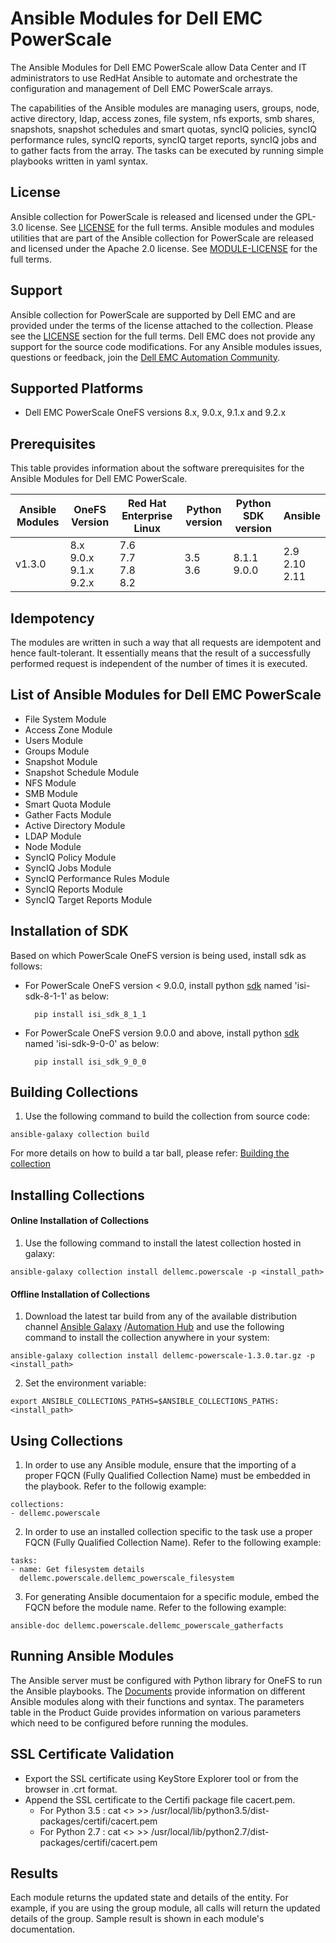 # Ansible Modules for Dell EMC PowerScale
The Ansible Modules for Dell EMC PowerScale allow Data Center and IT administrators to use RedHat Ansible to automate and orchestrate the configuration and management of Dell EMC PowerScale arrays.

The capabilities of the Ansible modules are managing users, groups, node, active directory, ldap, access zones, file system, nfs exports, smb shares, snapshots, snapshot schedules and smart quotas, syncIQ policies, syncIQ performance rules, syncIQ reports, syncIQ target reports, syncIQ jobs and to gather facts from the array. The tasks can be executed by running simple playbooks written in yaml syntax.

## License
Ansible collection for PowerScale is released and licensed under the GPL-3.0 license. See [LICENSE](https://www.gnu.org/licenses/gpl-3.0.txt) for the full terms. Ansible modules and modules utilities that are part of the Ansible collection for PowerScale are released and licensed under the Apache 2.0 license. See [MODULE-LICENSE](https://www.apache.org/licenses/LICENSE-2.0.txt) for the full terms.

## Support
Ansible collection for PowerScale are supported by Dell EMC and are provided under the terms of the license attached to the collection. Please see the [LICENSE](#license) section for the full terms. Dell EMC does not provide any support for the source code modifications. For any Ansible modules issues, questions or feedback, join the [Dell EMC Automation Community](https://www.dell.com/community/Automation/bd-p/Automation).

## Supported Platforms
  * Dell EMC PowerScale OneFS versions 8.x, 9.0.x, 9.1.x and 9.2.x

## Prerequisites
This table provides information about the software prerequisites for the Ansible Modules for Dell EMC PowerScale.

| **Ansible Modules** | **OneFS Version** | **Red Hat Enterprise Linux** | **Python version** | **Python SDK version** | **Ansible** |
|---------------------|-----------------------|------------------------------|--------------------|----------------------------|-------------|
| v1.3.0 | 8.x <br> 9.0.x <br> 9.1.x <br> 9.2.x | 7.6 <br> 7.7 <br> 7.8 <br> 8.2 | 3.5 <br> 3.6 | 8.1.1 <br> 9.0.0 | 2.9 <br> 2.10 <br> 2.11 | 

## Idempotency
The modules are written in such a way that all requests are idempotent and hence fault-tolerant. It essentially means that the result of a successfully performed request is independent of the number of times it is executed.

## List of Ansible Modules for Dell EMC PowerScale
  * File System Module
  * Access Zone Module
  * Users Module
  * Groups Module
  * Snapshot Module
  * Snapshot Schedule Module
  * NFS Module
  * SMB Module
  * Smart Quota Module
  * Gather Facts Module
  * Active Directory Module
  * LDAP Module
  * Node Module
  * SyncIQ Policy Module
  * SyncIQ Jobs Module
  * SyncIQ Performance Rules Module
  * SyncIQ Reports Module
  * SyncIQ Target Reports Module

## Installation of SDK
Based on which PowerScale OneFS version is being used, install sdk as  follows:

* For PowerScale OneFS version < 9.0.0, install python [sdk](https://pypi.org/project/isi-sdk-8-1-1/) named 'isi-sdk-8-1-1' as below: 
  
        pip install isi_sdk_8_1_1
  
* For PowerScale OneFS version 9.0.0 and above, install python [sdk](https://pypi.org/project/isi-sdk-9-0-0/) named 'isi-sdk-9-0-0' as below:
        
        pip install isi_sdk_9_0_0

## Building Collections
  1. Use the following command to build the collection from source code:
    
    ansible-galaxy collection build

   For more details on how to build a tar ball, please refer: [Building the collection](https://docs.ansible.com/ansible/latest/dev_guide/developing_collections_distributing.html#building-your-collection-tarball)


## Installing Collections
#### Online Installation of Collections 
  1. Use the following command to install the latest collection hosted in galaxy:

	ansible-galaxy collection install dellemc.powerscale -p <install_path>

  #### Offline Installation of Collections
  1. Download the latest tar build from any of the available distribution channel [Ansible Galaxy](https://galaxy.ansible.com/dellemc/powerscale) /[Automation Hub](https://console.redhat.com/ansible/automation-hub/repo/published/dellemc/powerscale) and use the following command to install the collection anywhere in your system:

	ansible-galaxy collection install dellemc-powerscale-1.3.0.tar.gz -p <install_path>

  2. Set the environment variable:

	export ANSIBLE_COLLECTIONS_PATHS=$ANSIBLE_COLLECTIONS_PATHS:<install_path>

## Using Collections
  1. In order to use any Ansible module, ensure that the importing of a proper FQCN (Fully Qualified Collection Name) must be embedded in the playbook. Refer to the followig example:

	collections:
	- dellemc.powerscale

  2. In order to use an installed collection specific to the task use a proper FQCN (Fully Qualified Collection Name). Refer to the following example:

	tasks:
    - name: Get filesystem details
	  dellemc.powerscale.dellemc_powerscale_filesystem

  3. For generating Ansible documentaion for a specific module, embed the FQCN  before the module name. Refer to the following example:

	ansible-doc dellemc.powerscale.dellemc_powerscale_gatherfacts


## Running Ansible Modules

The Ansible server must be configured with Python library for OneFS to run the Ansible playbooks. The [Documents](https://github.com/dell/ansible-powerscale/tree/1.3.0/docs) provide information on different Ansible modules along with their functions and syntax. The parameters table in the Product Guide provides information on various parameters which need to be configured before running the modules.

## SSL Certificate Validation

* Export the SSL certificate using KeyStore Explorer tool or from the browser in .crt format.
* Append the SSL certificate to the Certifi package file cacert.pem.
    * For Python 3.5 : cat <> >> /usr/local/lib/python3.5/dist-packages/certifi/cacert.pem
    * For Python 2.7 : cat <> >> /usr/local/lib/python2.7/dist-packages/certifi/cacert.pem

## Results
Each module returns the updated state and details of the entity. 
For example, if you are using the group module, all calls will return the updated details of the group.
Sample result is shown in each module's documentation.

